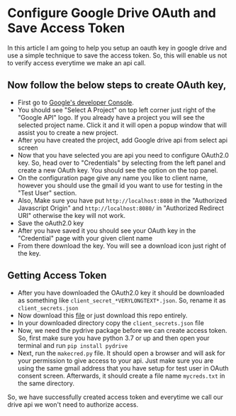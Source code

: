 # Configure Google Drive OAuth and Save Access Token
In this article I am going to help you setup an oauth key in google drive and use a simple technique  to save the access token. So, this will enable us not to verify access everytime we make an api call. 
## Now follow the below steps to create OAuth key, 
- First go to [Google's developer Console](https://console.developers.google.com/projectselector2/apis/dashboard?authuser=1&supportedpurview=project).
- You should see "Select A Project" on top left corner just right of the "Google API" logo. If you already have a project you will see the selected project name. Click it and it will open a popup window that will assist you to create a new project.
- After you have created the project, add Google drive api from select api screen
- Now that you have selected you are api you need to configure OAuth2.0 key. So, head over to "Credentials" by selecting from the left panel and create a new OAuth key. You should see the option on the top panel.
- On the configuration page give any name you like to client name, however you should use the gmail id you want to use for testing in the "Test User" section.
- Also, Make sure you have put `http://localhost:8080` in the "Authorized Javascript Origin" and `http://localhost:8080/` in "Authorized Redirect URI" otherwise the key will not work. 
- Save the oAuth2.0 key
- After you have saved it you should see your OAuth key in the "Credential" page with your given client name
- From there download the key. You will see a download icon just right of the key.

## Getting Access Token
- After you have downloaded the OAuth2.0 key it should be downloaded as something like `client_secret_*VERYLONGTEXT*.json`. So, rename it as `client_secrets.json`
- Now download this [file](https://github.com/tonmoy50/setup-pydrive-cred/blob/main/src/makecred.py) or just download this repo entirely.
- In your downloaded directory copy the `client_secrets.json` file
- Now, we need the pydrive package before we can create access token. So, first make sure you have python 3.7 or up and then open your terminal and run `pip install pydrive`
- Next, run the `makecred.py` file. It should open a browser and will ask for your permission to give access to your api. Just make sure you are using the same gmail address that you have setup for test user in OAuth consent screen. Afterwards, it should create a file name `mycreds.txt` in the same directory.

So, we have successfully created access token and everytime we call our drive api we won't need to authorize access.
